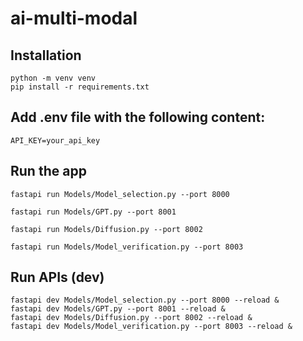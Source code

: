 # ai-multi-modal

## Installation
```
python -m venv venv
pip install -r requirements.txt
```
## Add .env file with the following content:
```
API_KEY=your_api_key
```

## Run the app
```
fastapi run Models/Model_selection.py --port 8000

fastapi run Models/GPT.py --port 8001

fastapi run Models/Diffusion.py --port 8002

fastapi run Models/Model_verification.py --port 8003

```

## Run APIs (dev)
```
fastapi dev Models/Model_selection.py --port 8000 --reload &
fastapi dev Models/GPT.py --port 8001 --reload &
fastapi dev Models/Diffusion.py --port 8002 --reload &
fastapi dev Models/Model_verification.py --port 8003 --reload &
```